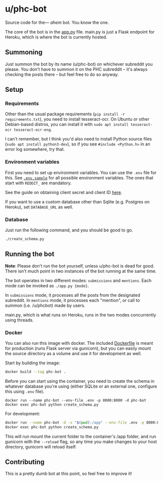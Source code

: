 # u/phc-bot

Source code for the&mdash; *ahem* bot. You know the one.

The core of the bot is in the [app.py][1] file. main.py is just a Flask endpoint for Heroku, which is where the bot
is currently hosted.

## Summoning

Just summon the bot by its name (u/phc-bot) on whichever subreddit you please. You don't have to summon it on
the PHC subreddit &ndash; it's always checking the posts there &ndash; but feel free to do so anyway.

## Setup

### Requirements

Other than the usual package requirements (`pip install -r requirements.txt`), you need to install tesseract-ocr.
On Ubuntu or other Debian-based distros, you can install it with `sudo apt install tesseract-ocr tesseract-ocr-eng`.

I can't remember, but I think you'd also need to install Python source files (`sudo apt install python3-dev`),
so if you see `#include <Python.h>` in an error log somewhere, try that.

### Environment variables
First you need to set up environment variables. You can use the `.env` file for this. See [`.env.sample`][2]
for all possible environment variables. The ones that start with `REDDIT_` are mandatory.

See the guide on obtaining client secret and client ID [here][3].

If you want to use a custom database other than Sqlite (e.g. Postgres on Heroku), set `DATABASE_URL` as well.

### Database

Just run the following command, and you should be good to go.

```bash
./create_schema.py
```

## Running the bot

**Note**: Please don't run the bot yourself, unless u/phc-bot is dead for good. There isn't much point in
two instances of the bot running at the same time.

The bot operates in two different modes: `submissions` and `mentions`. Each mode can be invoked as `./app.py {mode}`.

In `submissions` mode, it processes all the posts from the designated subreddit.
In `mentions` mode, it processes each "mention", or call to summon (i.e. /u/phcbot) made by users.

main.py, which is what runs on Heroku, runs in the two modes concurrently using threads.

### Docker

You can also run this image with docker. The included [Dockerfile][5] is meant for production (runs Flask server via 
gunicorn), but you can easily mount the source directory as a volume and use it for development as well.

Start by building the image:

```bash
docker build --tag phc-bot .
```

Before you can start using the container, you need to create the schema in whatever database you're using (either
SQLite or an external one, configure this using `.env` file).

```
docker run --name phc-bot --env-file .env -p 8000:8000 -d phc-bot
docker exec phc-bot python create_schema.py
```

For development:

```bash
docker run --name phc-bot -d -v "$(pwd):/app" --env-file .env -p 8000:8000 phc-bot --reload
docker exec phc-bot python create_schema.py
```

This will run mount the current folder to the container's /app folder, and run gunicorn with the `--reload` flag,
so any time you make changes to your host directory, gunicorn will reload itself.

## Contributing

This is a pretty dumb bot at this point, so feel free to improve it!

[1]: phc_bot/app.py
[2]: .env.sample
[3]: https://github.com/reddit-archive/reddit/wiki/OAuth2-Quick-Start-Example
[4]: https://heroku.com/deploy
[5]: Dockerfile
